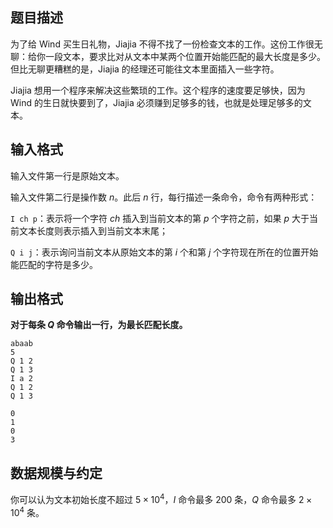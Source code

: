 ## 题目描述

为了给 Wind 买生日礼物，Jiajia 不得不找了一份检查文本的工作。这份工作很无聊：给你一段文本，要求比对从文本中某两个位置开始能匹配的最大长度是多少。但比无聊更糟糕的是，Jiajia 的经理还可能往文本里面插入一些字符。

Jiajia 想用一个程序来解决这些繁琐的工作。这个程序的速度要足够快，因为 Wind 的生日就快要到了，Jiajia 必须赚到足够多的钱，也就是处理足够多的文本。

## 输入格式

输入文件第一行是原始文本。

输入文件第二行是操作数 $n$。此后 $n$ 行，每行描述一条命令，命令有两种形式：

`I ch p`：表示将一个字符 $ch$ 插入到当前文本的第 $p$ 个字符之前，如果 $p$ 大于当前文本长度则表示插入到当前文本末尾；

`Q i j`：表示询问当前文本从原始文本的第 $i$ 个和第 $j$ 个字符现在所在的位置开始能匹配的字符是多少。

## 输出格式

**对于每条 $Q$ 命令输出一行，为最长匹配长度。**

```input1
abaab
5
Q 1 2
Q 1 3
I a 2
Q 1 2
Q 1 3
```

```output1
0
1
0
3
```

## 数据规模与约定

你可以认为文本初始长度不超过 $5 \times 10^4$，$I$ 命令最多 $200$ 条，$Q$ 命令最多 $2 \times 10^4$ 条。